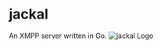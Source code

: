 # jackal
An XMPP server written in Go.
![jackal Logo](https://raw.githubusercontent.com/ortuman/jackal/master/logo.png#center)
